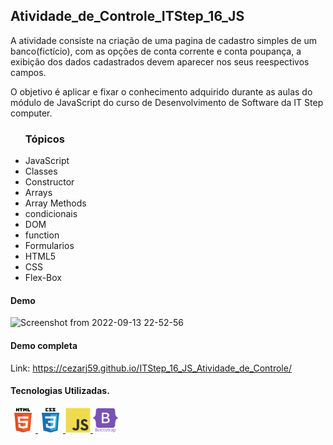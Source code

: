 <h2>Atividade_de_Controle_ITStep_16_JS</h2>
<p>A atividade consiste na criação de uma pagina de cadastro simples de um banco(fictício), com as opções de conta corrente e conta poupança, a exibição dos dados cadastrados devem aparecer nos seus reespectivos campos.</p>
<p>O objetivo é aplicar e fixar o conhecimento adquirido durante as aulas do módulo de JavaScript do curso de Desenvolvimento de Software da IT Step computer.</p>

<ul><h3>Tópicos</h3>
<li>JavaScript</li>
<li>Classes</li>
<li>Constructor</li>
<li>Arrays</li>
<li>Array Methods</li>
<li>condicionais</li>
<li>DOM</li>
<li>function</li>
<li>Formularios</li>
<li>HTML5</li>
<li>CSS</li>
<li>Flex-Box</li>
</ul>

<h4>Demo</h4>

![Screenshot from 2022-09-13 22-52-56](https://user-images.githubusercontent.com/78119622/190040903-3284b344-968b-4943-92fa-b0ca13bd63bc.png)


<h4>Demo completa</h4>

Link: https://cezarj59.github.io/ITStep_16_JS_Atividade_de_Controle/

<h4>Tecnologias Utilizadas.</h4>
 
<p align="left">
<a href="https://www.w3.org/html/" target="_blank" rel="noreferrer"> <img src="https://raw.githubusercontent.com/devicons/devicon/master/icons/html5/html5-original-wordmark.svg" alt="html5" width="40" height="40"/> </a> <a href="https://www.w3schools.com/css/" target="_blank" rel="noreferrer"> <img src="https://raw.githubusercontent.com/devicons/devicon/master/icons/css3/css3-original-wordmark.svg" alt="css3" width="40" height="40"/> </a><a href="https://developer.mozilla.org/en-US/docs/Web/JavaScript" target="_blank" rel="noreferrer"> <img src="https://raw.githubusercontent.com/devicons/devicon/master/icons/javascript/javascript-original.svg" alt="javascript" width="40" height="40"/> </a><a href="https://getbootstrap.com" target="_blank" rel="noreferrer"> <img src="https://raw.githubusercontent.com/devicons/devicon/master/icons/bootstrap/bootstrap-plain-wordmark.svg" alt="bootstrap" width="40" height="40"/> </a></p> 
